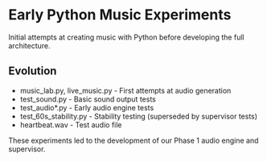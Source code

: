 # Early Python Music Experiments

Initial attempts at creating music with Python before developing the full architecture.

## Evolution
- music_lab.py, live_music.py - First attempts at audio generation
- test_sound.py - Basic sound output tests
- test_audio*.py - Early audio engine tests
- test_60s_stability.py - Stability testing (superseded by supervisor tests)
- heartbeat.wav - Test audio file

These experiments led to the development of our Phase 1 audio engine and supervisor.
